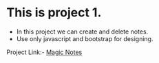 # This is project 1.
* In this project we can create and delete notes.<br/>
* Use only javascript and bootstrap for designing.

Project Link:- <a href="https://Magic-Notes.deependra09.repl.co">Magic Notes</a>
